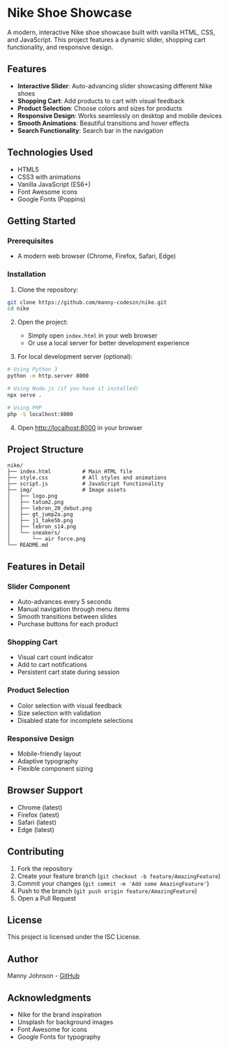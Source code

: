 # Nike Shoe Showcase

A modern, interactive Nike shoe showcase built with vanilla HTML, CSS, and JavaScript. This project features a dynamic slider, shopping cart functionality, and responsive design.

## Features

- **Interactive Slider**: Auto-advancing slider showcasing different Nike shoes
- **Shopping Cart**: Add products to cart with visual feedback
- **Product Selection**: Choose colors and sizes for products
- **Responsive Design**: Works seamlessly on desktop and mobile devices
- **Smooth Animations**: Beautiful transitions and hover effects
- **Search Functionality**: Search bar in the navigation

## Technologies Used

- HTML5
- CSS3 with animations
- Vanilla JavaScript (ES6+)
- Font Awesome icons
- Google Fonts (Poppins)

## Getting Started

### Prerequisites

- A modern web browser (Chrome, Firefox, Safari, Edge)

### Installation

1. Clone the repository:

```bash
git clone https://github.com/manny-codeszn/nike.git
cd nike
```

2. Open the project:

   - Simply open `index.html` in your web browser
   - Or use a local server for better development experience

3. For local development server (optional):

```bash
# Using Python 3
python -m http.server 8000

# Using Node.js (if you have it installed)
npx serve .

# Using PHP
php -S localhost:8000
```

4. Open [http://localhost:8000](http://localhost:8000) in your browser

## Project Structure

```
nike/
├── index.html          # Main HTML file
├── style.css           # All styles and animations
├── script.js           # JavaScript functionality
├── img/                # Image assets
│   ├── logo.png
│   ├── tatum2.png
│   ├── lebron_20_debut.png
│   ├── gt_jump2a.png
│   ├── j1_take5b.png
│   ├── lebron_s14.png
│   └── sneakers/
│       └── air force.png
└── README.md
```

## Features in Detail

### Slider Component

- Auto-advances every 5 seconds
- Manual navigation through menu items
- Smooth transitions between slides
- Purchase buttons for each product

### Shopping Cart

- Visual cart count indicator
- Add to cart notifications
- Persistent cart state during session

### Product Selection

- Color selection with visual feedback
- Size selection with validation
- Disabled state for incomplete selections

### Responsive Design

- Mobile-friendly layout
- Adaptive typography
- Flexible component sizing

## Browser Support

- Chrome (latest)
- Firefox (latest)
- Safari (latest)
- Edge (latest)

## Contributing

1. Fork the repository
2. Create your feature branch (`git checkout -b feature/AmazingFeature`)
3. Commit your changes (`git commit -m 'Add some AmazingFeature'`)
4. Push to the branch (`git push origin feature/AmazingFeature`)
5. Open a Pull Request

## License

This project is licensed under the ISC License.

## Author

Manny Johnson - [GitHub](https://github.com/manny-codeszn)

## Acknowledgments

- Nike for the brand inspiration
- Unsplash for background images
- Font Awesome for icons
- Google Fonts for typography
